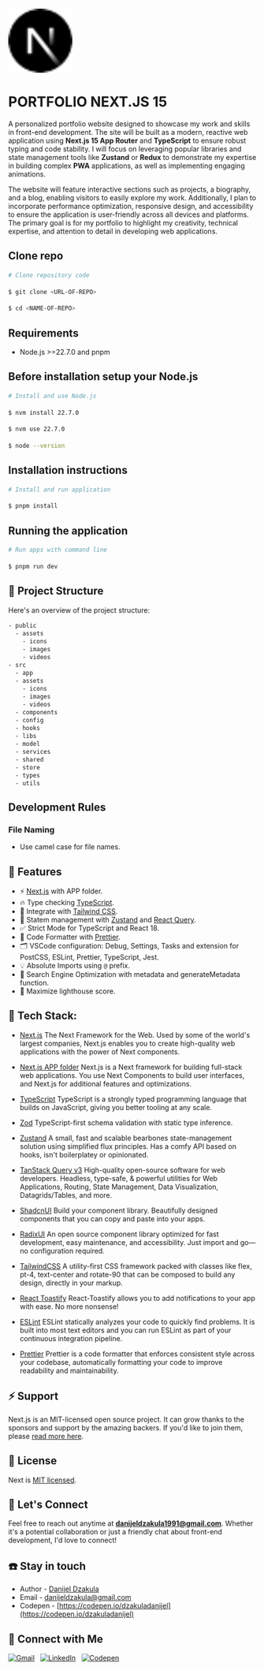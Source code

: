 <p align="left">
    <a href="https://nextjs.org/" target="_blank">
        <img src="https://raw.githubusercontent.com/danijeldzakula/readme-logo-source/a71e6c4091459b8eb6ea200a528aa72f2968e8e3/public/assets/images/nextjs-official.svg" width="130" alt="NextJs Logo" />
    </a>
</p>

# PORTFOLIO NEXT.JS 15

A personalized portfolio website designed to showcase my work and skills in front-end development. The site will be built as a modern, reactive web application using **Next.js 15 App Router** and **TypeScript** to ensure robust typing and code stability. I will focus on leveraging popular libraries and state management tools like **Zustand** or **Redux** to demonstrate my expertise in building complex **PWA** applications, as well as implementing engaging animations.

The website will feature interactive sections such as projects, a biography, and a blog, enabling visitors to easily explore my work. Additionally, I plan to incorporate performance optimization, responsive design, and accessibility to ensure the application is user-friendly across all devices and platforms. The primary goal is for my portfolio to highlight my creativity, technical expertise, and attention to detail in developing web applications.


## Clone repo

```bash 
# Clone repository code 

$ git clone <URL-OF-REPO>

$ cd <NAME-OF-REPO>
```

## Requirements
 - Node.js >=22.7.0 and pnpm

## Before installation setup your Node.js

```bash
# Install and use Node.js

$ nvm install 22.7.0

$ nvm use 22.7.0

$ node --version
```

## Installation instructions

```bash
# Install and run application 

$ pnpm install
```

## Running the application

```bash
# Run apps with command line 

$ pnpm run dev
```

## 🧱 Project Structure

Here's an overview of the project structure:

```plaintext
- public
  - assets
    - icons
    - images
    - videos
- src
  - app
  - assets
    - icons
    - images
    - videos
  - components
  - config
  - hooks
  - libs
  - model
  - services
  - shared
  - store
  - types 
  - utils
```

## Development Rules

### File Naming

- Use camel case for file names.

## 🚀 Features 

- ⚡ [Next.js](https://nextjs.org/) with APP folder.
- 🔥 Type checking [TypeScript](https://www.typescriptlang.org/).
- 💎 Integrate with [Tailwind CSS](https://tailwindcss.com/).
- 🧰 Statem management with [Zustand](https://zustand-demo.pmnd.rs/) and [React Query](https://tanstack.com/query/latest/).
- ✅ Strict Mode for TypeScript and React 18.
- 💖 Code Formatter with [Prettier](https://prettier.io).
- 🗂 VSCode configuration: Debug, Settings, Tasks and extension for PostCSS, ESLint, Prettier, TypeScript, Jest.
- 💡 Absolute Imports using `@` prefix.
- 🚀 Search Engine Optimization with metadata and generateMetadata function.
- 💯 Maximize lighthouse score.

## 📡 Tech Stack:

- [Next.js](https://nextjs.org/) The Next Framework for the Web. Used by some of the world's largest companies, Next.js enables you to create high-quality web applications with the power of Next components.

- [Next.js APP folder](https://nextjs.org/docs) Next.js is a Next framework for building full-stack web applications. You use Next Components to build user interfaces, and Next.js for additional features and optimizations.

- [TypeScript](https://www.typescriptlang.org/) TypeScript is a strongly typed programming language that builds on JavaScript, giving you better tooling at any scale.

- [Zod](https://zod.dev/) TypeScript-first schema validation with static type inference.

- [Zustand](https://zustand-demo.pmnd.rs/) A small, fast and scalable bearbones state-management solution using simplified flux principles. Has a comfy API based on hooks, isn't boilerplatey or opinionated.

- [TanStack Query v3](https://tanstack.com/) High-quality open-source software for web developers.
Headless, type-safe, & powerful utilities for Web Applications, Routing, State Management, Data Visualization, Datagrids/Tables, and more.

- [ShadcnUI](https://ui.shadcn.com/) Build your component library. Beautifully designed components that you can copy and paste into your apps.

- [RadixUI](https://www.radix-ui.com/) An open source component library optimized for fast development, easy maintenance, and accessibility. Just import and go—no configuration required.

- [TailwindCSS](https://tailwindcss.com/) A utility-first CSS framework packed with classes like flex, pt-4, text-center and rotate-90 that can be composed to build any design, directly in your markup.

- [React Toastify](https://www.npmjs.com/package/react-toastify/) React-Toastify allows you to add notifications to your app with ease. No more nonsense!

- [ESLint](https://eslint.org/) ESLint statically analyzes your code to quickly find problems. It is built into most text editors and you can run ESLint as part of your continuous integration pipeline.

- [Prettier](https://www.typescriptlang.org/) Prettier is a code formatter that enforces consistent style across your codebase, automatically formatting your code to improve readability and maintainability.

## ⚡ Support

Next.js is an MIT-licensed open source project. It can grow thanks to the sponsors and support by the amazing backers. If you'd like to join them, please [read more here](https://nextjs.org/docs/community/).

## 🪪 License

Next is [MIT licensed](https://github.com/vercel/next.js/blob/canary/license.md).


## 📩 Let's Connect

Feel free to reach out anytime at **danijeldzakula1991@gmail.com**. Whether it's a potential collaboration or just a friendly chat about front-end development, I'd love to connect!

## ☎️ Stay in touch

- Author - [Danijel Dzakula](https://rs.linkedin.com/in/danijel-dzakula-227530128)
- Email - [danijeldzakula@gmail.com](danijeldzakula1991@gmail.com)
- Codepen - [https://codepen.io/dzakuladanijel](https://codepen.io/dzakuladanijel)

## 🤙 Connect with Me

<p align="left">
  <a target="_blank" href="mailto:danijeldzakula1991@gmail.com"><img src="https://img.shields.io/badge/Gmail-danijeldzakula1991@gmail.com-D14836?style=flat-square&logo=Gmail&logoColor=white" alt="Gmail"></a>&nbsp;&nbsp;
  <a target="_blank" href="https://www.linkedin.com/in/danijel-dzakula-227530128/" target="_blank"><img src="https://img.shields.io/badge/LinkedIn-Danijel%20Dzakula-0077B5?style=flat-square&logo=Linkedin&logoColor=white" alt="LinkedIn"></a>&nbsp;&nbsp;
  <a target="_blank" href="https://codepen.io/dzakuladanijel" target="_blank"><img src="https://img.shields.io/badge/Codepen-Danijel%20Dzakula-000?style=flat-square&logo=Codepen&logoColor=white" alt="Codepen"></a>&nbsp;&nbsp;  
</p>